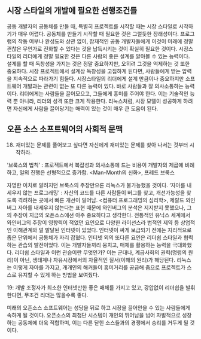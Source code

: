 ##  시장 스타일의 개발에 필요한 선행조건들


공동 개발자의 공동체를 만들 때, 특별히 프로젝트를 시작할 때는 시장 스타일로 시작하기가 매우 어렵다. 공동체를 만들기 시작할 때 필요한 것은 그럴듯한 장래성이다. 프로그램의 작동 여부나 완성도와 상관 없이, 잠재적인 공동 개발자들에게 이것이 미래에 정말 괜찮은 무언가로 진화할 수 있다는 것을 납득시키는 것이 확실히 필요한 것이다.
시장스타일의 리더에게 정말 필요한 것은 다른 사람의 좋은 설계를 알아볼 수 있는 능력이다. 설계를 할 때 독창성을 가지는 것은 정말 중요하지만, 오히려 그것을 억제하는 것 또한 중요하다. 시장 프로젝트에서 설계상 독창성을 고집하게 된다면, 사람들에게 받는 압력을 지속적으로 따라가기 힘들다.
시장스타일의 리더에게 설계 만큼이나 중요하지만 소프트웨어 개발과는 관련이 없는 또 다른 능력이 있다. 바로 사람들과 잘 의사소통하는 능력이다. 리더에게는 사람들을 끌어모으고, 그들에게 흥미를 주어야 한다. 이는 기술적인 능력 뿐 아니라, 리더의 성격 또한 크게 작용한다. 리눅스처럼, 시장 모델이 성공하게 하려면 자신에게 사람을 끌어당기는 매력이 있는 것이 매우 큰 도움이 된다.

##  오픈 소스 소프트웨어의 사회적 문맥


18. 재미있는 문제를 풀어보고 싶다면 자신에게 재미있는 문제를 찾아 나서는 것부터 시작하라.

‘브룩스의 법칙’ : 프로젝트에서 복잡성과 의사소통에 드는 비용이 개발자의 제곱에 비례하고, 일의 진행은 선형적으로 증가함. <Man-Month의 신화>, 프레드 브룩스

자명한 이치로 알려지던 브룩스의 주장만으론 리눅스가 불가능했을 것이다.
‘자아를 내세우지 않는 프로그래밍’ : 자신의 코드를 다른 사람들이 버그를 찾고, 개선가능성을 찾도록 격려하는 곳에서 빠른 개선이 일어남. <컴퓨터 프로그래밍의 심리학>, 제랄드 와인버그
자아를 내세우지 않는다는 표현 때문에 와인버그의 분석은 지지받지 못했으나, 그의 주장이 지금의 오픈소스에선 아주 중요하다고 생각한다. 전통적인 유닉스 세계에서 와인버그의 주장이 영향력이 적었던 요인으로 다양한 라이선스라 법적인 제약 등 상업적인 이해관계와 덜 발달된 인터넷이 있었다. 인터넷이 싸게 보급되기 전에는 지리적으로 좁은 단위에서 공동체가 자리 잡혔다.
인터넷 외의 또다른 요인은 리더쉽 스타일과 협력하는 관습의 발전이었다. 이는 개발자들끼리 뭉치고, 매체를 활용하는 능력을 극대화했다. 리더쉽 스타일과 이런 관습이란 무엇인가? 이는 군대나, 계급사회의 권력(명령의 원리)이 아닌, 생태계나 자유시장에서의 자율적인 질서(이해의 원리)가 해당된다. 리눅스는 이렇게 자아를 가지고, 개개인의 해커들이 흥미거리를 공급해 줌으로 프로젝트가 스스로 유지할 수 있게 하는 방법을 보여줬다.

19: 개발 조정자가 최소한 인터넷만한 좋은 매체를 가지고 있고, 강압없이 리더쉽을 발휘한다면, 무조건 리더는 많을수록 좋다.

미래의 오픈소스 소프트웨어는 성당을 뒤로 하고 시장을 끌어안을 수 있는 사람들에게 속하게 될 것이다. 오픈소스의 최첨단 시스템이 개인의 뛰어남을 넘어 자발적으로 성장하는 공동체에 더욱 적합하며, 이는 다른 닫힌 소스들과의 경쟁에서 승리를 거두게 될 것이다.
